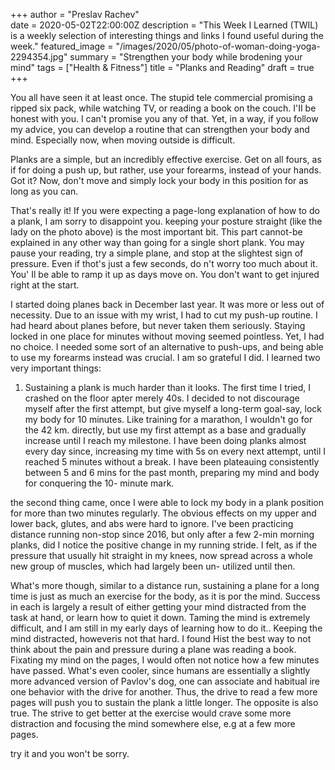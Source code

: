 +++ 
author = "Preslav Rachev"  
date = 2020-05-02T22:00:00Z 
description = "This Week I Learned (TWIL) is a weekly selection of interesting things and links I found useful during the week." 
featured_image = "/images/2020/05/photo-of-woman-doing-yoga-2294354.jpg"
summary = "Strengthen your body while brodening your mind"
tags = ["Health & Fitness"]
title = "Planks and Reading"
draft = true
+++

You all have seen it at least once. The stupid tele commercial promising a ripped six pack, while watching TV, or reading a book on the couch. I'II be honest with you. I can't promise you any of that. Yet, in a way, if you follow my advice, you can develop a routine that can strengthen your body and mind. Especially now, when moving outside is difficult.

Planks are a simple, but an incredibly effective exercise. Get on all fours, as if for doing a push up, but rather, use your forearms, instead of your hands. Got it? Now, don't move and simply lock your body in this position for as long as you can.

That's really it! If you were expecting a page-long explanation of how to do a plank, I am sorry to disappoint you. keeping your posture straight (like the lady on the photo above) is the most important bit. This part cannot-be explained in any other way than going for a single short plank. You may pause your reading, try a simple plane, and stop at the slightest sign of pressure. Even if thot's just a few seconds, do n't worry too much about it. You' Il be able to ramp it up as days move on. You don't want to get injured right at the start.

I started doing planes back in December last year. It was more or less out of necessity. Due to an issue with my wrist, I had to cut my push-up routine. I had heard about planes before, but never taken them seriously. Staying locked in one place for minutes without moving seemed pointless. Yet, I had no choice. I needed some sort of an alternative to push-ups, and being able to use my forearms instead was crucial. I am so grateful I did. I learned two very important things:

1. Sustaining a plank is much harder than
it looks. The first time I tried, I crashed on the floor apter merely 40s. I decided to not discourage myself after the first attempt, but give myself a long-term goal-say, lock my body for 10 minutes. Like training for a marathon, I wouldn't go for the 42 km. directly, but use my first attempt as a base and gradually increase until I reach my milestone. I have been doing planks almost every day since, increasing my time with 5s on every next attempt, until I reached 5 minutes without a break. I have been plateauing consistently between 5 and 6 mins for the past month, preparing my mind and body for conquering the 10- minute mark.

the second thing came, once I were able to lock my body in a plank position for more than two minutes regularly. The obvious effects on my upper and lower back, glutes, and abs were hard to ignore. I've been practicing distance running non-stop since 2016, but only after a few 2-min morning planks, did I notice the positive change in my running stride. I felt, as if the pressure that usually hit straight in my knees, now spread across a whole new group of muscles, which had largely been un- utilized until then.

What's more though, similar to a distance run, sustaining a plane for a long time is just as much an exercise for the body, as it is por the mind. Success in each is largely a result of either getting your mind distracted from the task at hand, or learn how to quiet it down. Taming the mind is extremely difficult, and I am still in my early days of learning how to do it.. Keeping the mind distracted, howeveris not that hard. I found Hist the best way to not think about the pain and pressure during a plane was reading a book. Fixating my mind on the pages, I would often not notice how a few minutes have passed. What's even cooler, since humans are essentially a slightly more advanced version of Pavlov's dog, one can associate and habitual ire one behavior with the drive for another. Thus, the drive to read a few more pages will push you to sustain the plank a little longer. The opposite is also true. The strive to get better at the exercise would crave some more distraction and focusing the mind somewhere else, e.g at a few more pages.

try it and you won't be sorry.